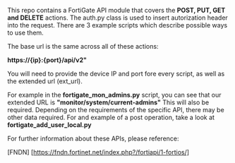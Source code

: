 This repo contains a FortiGate API module that covers the **POST, PUT, GET and DELETE** actions.  The auth.py class is used to insert autorization header into the request.  There are 3 example scripts which describe possible ways to use them.

The base url is the same across all of these actions:

**https://{ip}:{port}/api/v2"**

You will need to provide the device IP and port fore every script, as well as the extended url (ext_url).

For example in the **fortigate_mon_admins.py** script, you can see that our extended URL is **"monitor/system/current-admins"**  This will also be required.  Depending on the requirements of the specific API, there may be other data required.  For and example of a post operation, take a look at **fortigate_add_user_local.py**

For further information about these APIs, please reference:

[FNDN] [https://fndn.fortinet.net/index.php?/fortiapi/1-fortios/]